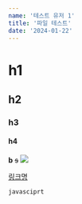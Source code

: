 ```yaml
---
name: '테스트 유저 1'
title: '파일 테스트'
date: '2024-01-22'
---
```

# h1
## h2
### h3
#### h4
**b**
~~s~~
![](https://firebasestorage.googleapis.com/v0/b/devote-2cce5.appspot.com/o/images%2FKakaoTalk_Photo_2023-12-27-13-03-07.png?alt=media&token=19113cc2-7a2c-4607-a462-a503502544f8)

[링크명](url)

```
javasciprt
```